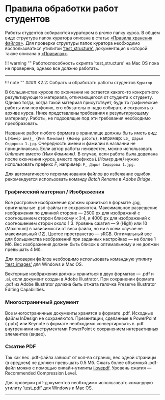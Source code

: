 # Правила обработки работ студентов

Работы студентов собираются куратором в *promo* папку курса. В общем виде структура папок куратора описана в статье [«Правила хранения файлов»](ins_15_students_works/). Для проверки структуры папок куратора необходимо воспользоваться утилитой ['test_structure'](https://s3.eu-central-1.amazonaws.com/softculture/exports/zip/test_structure.zip), документация к которой также описана в [«Правилах»](ins_15_students_works/).

!!! warning ""
    Работоспособность скрипта 'test_structure' на Mac OS пока не проверена, однако все должно работать.

***

!!! note ""
	#### K2.2: Собрать и обработать работы студентов
	`Куратор`

В большинстве курсов по окончании не остается какого-то конкретного результирующего материала, отличающегося от студента к студенту. Однако тогда, когда такой материал присутствует, будь то графические работы или портфолио, его обязательно надо собирать и сохранять в архиве курса. Ниже представлены требования к результирующему материалу. Работы, не подходящие под эти требования необходимо преобразовать.

Название работ любого формата в хранилище должны быть иметь вид:  
`L{Номер дня}_ {Имя Фамилия} {Номер работы}`, например: `L5_ Дарья Сидорова 1.jpg`. Очередность имени и фамилии в названии не принципиальна. Если автор работы неизвестен, можно использовать *Unknown* вместо *{Имя Фамилия}*. В случае, если работа была доделана после окончания курса, вместо префикса *L{Номер дня}* нужно использовать префикс *F*, например: `F_ Дарья Сидорова 1.jpg`.

Для автоматичесого переименования файлов во избежание ошибок рекомендуется использовать команду *Batch Rename* в *Adobe Bridge*.

### Графический материал / Изображения

Все растровые изображение должны храниться в формате .jpg, оригинальные .psd-файлы не сохраняются. Максимальное разрешение изображения по длинной стороне — 2500 px для изображний с соотношением сторон близкому к 3:4, и 4000 px для изображений с соотношением сторон около 1:3. Уровень сжатия — 9 (High) или 10 (Maximum) в зависимости от веса файла, но ни в коем случае не максимальный (12). Цветое пространство — sRGB. Оптимальный вес для большинства изображений при заданных настройках — не более 1 Мб. Вес изображения должен быть близок к оптимальному и не должен превышать 4&nbsp;Мб.

Для проверки файлов необходимо использовать командную утилиту ['test_images'](https://s3.eu-central-1.amazonaws.com/softculture/exports/zip/test_images.zip) для Windows и Mac OS.

Векторные изображения должны храниться в двух форматах — .pdf и .ai, если документ создан в Adobe Illustrator. При сохранении формата .pdf из Adobe Illustrator должна быть отжата галочка Preserve Illustrator Editing Capabilities.

### Многостраничный документ

Все многостраничные документы хранятся в формате .pdf. Исходные файлы InDesign не сохраняются. Презентации, сделанные в PowerPoint (.pptx) или Keynote в формате необходимо конвертировать в .pdf внутренними инструментами PowerPoint с сохранением интерактивных элементов (видео).

### Сжатие PDF

Так как вес .pdf-файла зависит от кол-ва страниц, вес одной страницы (в среднем) не должен превышать 0.5 Мб. Сжать более объемный .pdf-файл можно с помощью онлайн-утилиты [ilovepdf](http://www.ilovepdf.com/compress_pdf). Уровень сжатия — Recommended Compression Level.

Для проверки pdf-документов необходимо использовать командную утилиту ['test_pdf'](https://s3.eu-central-1.amazonaws.com/softculture/exports/zip/test_pdf.zip) для Windows и Mac OS.

***
